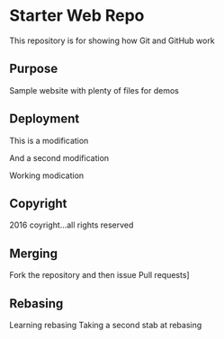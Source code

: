 # Starter Web Repo

This repository is for showing how Git and GitHub work

## Purpose

Sample website with plenty of files for demos

## Deployment

This is a modification

And a second modification

Working modication

## Copyright

2016 coyright...all rights reserved

## Merging
Fork the repository and then issue Pull requests]

## Rebasing
Learning rebasing
Taking a second stab at rebasing
